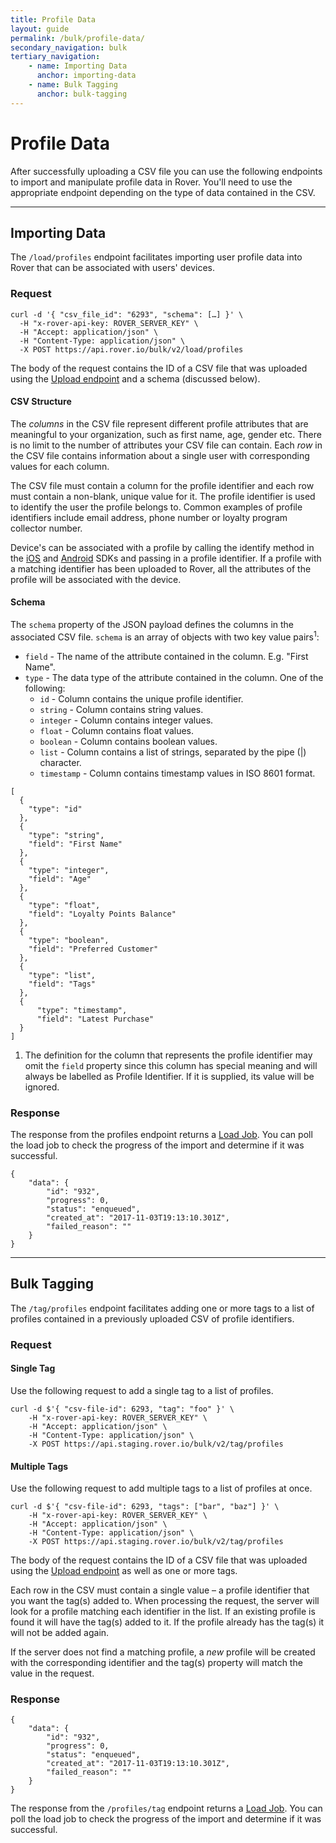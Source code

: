 ```yaml
---
title: Profile Data
layout: guide
permalink: /bulk/profile-data/
secondary_navigation: bulk
tertiary_navigation:
    - name: Importing Data
      anchor: importing-data
    - name: Bulk Tagging
      anchor: bulk-tagging
---
```


# Profile Data

After successfully uploading a CSV file you can use the following endpoints to import and manipulate profile data in Rover. You'll need to use the appropriate endpoint depending on the type of data contained in the CSV.

---

## Importing Data

The `/load/profiles` endpoint facilitates importing user profile data into Rover that can be associated with users' devices.

### Request

```
curl -d '{ "csv_file_id": "6293", "schema": […] }' \
  -H "x-rover-api-key: ROVER_SERVER_KEY" \
  -H "Accept: application/json" \
  -H "Content-Type: application/json" \
  -X POST https://api.rover.io/bulk/v2/load/profiles
```

The body of the request contains the ID of a CSV file that was uploaded using the <a href="{{ site.baseurl }}{% link bulk/managing-csv-files.md %}#upload">Upload endpoint</a> and a schema (discussed below).

#### CSV Structure

The _columns_ in the CSV file represent different profile attributes that are meaningful to your organization, such as first name, age, gender etc. There is no limit to the number of attributes your CSV file can contain. Each _row_ in the CSV file contains information about a single user with corresponding values for each column.

The CSV file must contain a column for the profile identifier and each row must contain a non-blank, unique value for it. The profile identifier is used to identify the user the profile belongs to. Common examples of profile identifiers include email address, phone number or loyalty program collector number.

Device's can be associated with a profile by calling the identify method in the [iOS](https://github.com/RoverPlatform/rover-ios) and [Android](https://github.com/RoverPlatform/rover-android) SDKs and passing in a profile identifier. If a profile with a matching identifier has been uploaded to Rover, all the attributes of the profile will be associated with the device.

#### Schema

The `schema` property of the JSON payload defines the columns in the associated CSV file. `schema` is an array of objects with two key value pairs<sup>1</sup>:

* `field` - The name of the attribute contained in the column. E.g. "First Name".
* `type` - The data type of the attribute contained in the column. One of the following:
  * `id` - Column contains the unique profile identifier.
  * `string` - Column contains string values.
  * `integer` - Column contains integer values.
  * `float` - Column contains float values.
  * `boolean` - Column contains boolean values.
  * `list` - Column contains a list of strings, separated by the pipe (|) character.
  * `timestamp` - Column contains timestamp values in ISO 8601 format.

```
[
  {
    "type": "id"
  },
  {
    "type": "string",
    "field": "First Name"
  },
  {
    "type": "integer",
    "field": "Age"
  },
  {
    "type": "float",
    "field": "Loyalty Points Balance"
  },
  {
    "type": "boolean",
    "field": "Preferred Customer"
  },
  {
    "type": "list",
    "field": "Tags"
  },
  {
      "type": "timestamp",
      "field": "Latest Purchase"
  }
]
```

1. The definition for the column that represents the profile identifier may omit the `field` property since this column has special meaning and will always be labelled as Profile Identifier. If it is supplied, its value will be ignored.

### Response

The response from the profiles endpoint returns a <a href="{{ site.baseurl }}{% link bulk/load-jobs.md %}">Load Job</a>. You can poll the load job to check the progress of the import and determine if it was successful.

```
{
    "data": {
        "id": "932",
        "progress": 0,
        "status": "enqueued",
        "created_at": "2017-11-03T19:13:10.301Z",
        "failed_reason": ""
    }
}
```

---

## Bulk Tagging

The `/tag/profiles` endpoint facilitates adding one or more tags to a list of profiles contained in a previously uploaded CSV of profile identifiers.

### Request

#### Single Tag

Use the following request to add a single tag to a list of profiles.

```
curl -d $'{ "csv-file-id": 6293, "tag": "foo" }' \
    -H "x-rover-api-key: ROVER_SERVER_KEY" \
    -H "Accept: application/json" \
    -H "Content-Type: application/json" \
    -X POST https://api.staging.rover.io/bulk/v2/tag/profiles
```

#### Multiple Tags

Use the following request to add multiple tags to a list of profiles at once.

```
curl -d $'{ "csv-file-id": 6293, "tags": ["bar", "baz"] }' \
    -H "x-rover-api-key: ROVER_SERVER_KEY" \
    -H "Accept: application/json" \
    -H "Content-Type: application/json" \
    -X POST https://api.staging.rover.io/bulk/v2/tag/profiles

```

The body of the request contains the ID of a CSV file that was uploaded using the <a href="{{ site.baseurl }}{% link bulk/managing-csv-files.md %}#upload">Upload endpoint</a> as well as one or more tags.

Each row in the CSV must contain a single value – a profile identifier that you want the tag(s) added to. When processing the request, the server will look for a profile matching each identifier in the list. If an existing profile is found it will have the tag(s) added to it. If the profile already has the tag(s) it will not be added again.

If the server does not find a matching profile, a _new_ profile will be created with the corresponding identifier and the tag(s) property will match the value in the request.

### Response

```
{
    "data": {
        "id": "932",
        "progress": 0,
        "status": "enqueued",
        "created_at": "2017-11-03T19:13:10.301Z",
        "failed_reason": ""
    }
}
```

The response from the `/profiles/tag` endpoint returns a <a href="{{ site.baseurl }}{% link bulk/load-jobs.md %}">Load Job</a>. You can poll the load job to check the progress of the import and determine if it was successful.
